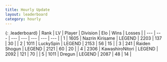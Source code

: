 ```yaml
---
title: Hourly Update
layout: leaderboard
category: hourly
---
```


{: .leaderboard}
| Rank | LV | Player | Division | Elo | Wins | Losses |
| --- | --- | --- | --- | --- | --- | --- |
| <span data-change="0">1</span> | 1605 | <span title="ID: 315148">Nazrin Kirisame</span> | LEGEND | <span data-change="0">2203</span> | <span data-change="0">137</span> | <span data-change="0">30</span> |
| <span data-change="0">2</span> | 1011 | <span title="ID: 498412">LuckySpin</span> | LEGEND | <span data-change="0">2153</span> | <span data-change="0">56</span> | <span data-change="0">15</span> |
| <span data-change="0">3</span> | 241 | <span title="ID: 573202">Raiden Shogun</span> | LEGEND | <span data-change="7">2121</span> | <span data-change="1">60</span> | <span data-change="0">20</span> |
| <span data-change="0">4</span> | 2306 | <span title="ID: 164871">KawashiroNitori</span> | LEGEND | <span data-change="0">2092</span> | <span data-change="0">121</span> | <span data-change="0">70</span> |
| <span data-change="0">5</span> | 1011 | <span title="ID: 337810">Dregun</span> | LEGEND | <span data-change="0">2087</span> | <span data-change="0">48</span> | <span data-change="0">14</span> |